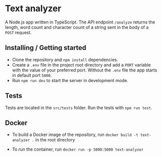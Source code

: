 # Text analyzer

A Node.js app written in TypeScript. The API endpoint `/analyze` returns the length, word count and character count of a string sent in the body of a `POST` request.

## Installing / Getting started

- Clone the repository and `npm install` dependencies.
- Create a `.env` file in the project root directory and add a `PORT` variable with the value of your preferred port. Without the `.env` file the app starts in default port `5000`.
- Run `npm run dev` to start the server in development mode.

## Tests

Tests are located in the `src/tests` folder. Run the tests with `npm run test`.

## Docker

- To build a Docker image of the repository, run `docker build -t text-analyzer .` in the root directory

- To run the container, run `docker run -p 5000:5000 text-analyzer`
